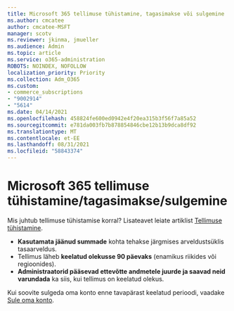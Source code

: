 ```yaml
---
title: Microsoft 365 tellimuse tühistamine, tagasimakse või sulgemine
ms.author: cmcatee
author: cmcatee-MSFT
manager: scotv
ms.reviewer: jkinma, jmueller
ms.audience: Admin
ms.topic: article
ms.service: o365-administration
ROBOTS: NOINDEX, NOFOLLOW
localization_priority: Priority
ms.collection: Adm_O365
ms.custom:
- commerce_subscriptions
- "9002914"
- "5614"
ms.date: 04/14/2021
ms.openlocfilehash: 458824fe600ed0942e4f20ea315b3f56f7a85a52
ms.sourcegitcommit: e781da003fb7b878854846cbe12b13b9dca8df92
ms.translationtype: MT
ms.contentlocale: et-EE
ms.lasthandoff: 08/31/2021
ms.locfileid: "58843374"
---
```

# <a name="cancelrefundclose-your-microsoft-365-subscription"></a>Microsoft 365 tellimuse tühistamine/tagasimakse/sulgemine

Mis juhtub tellimuse tühistamise korral? Lisateavet leiate artiklist [Tellimuse tühistamine](https://docs.microsoft.com/microsoft-365/commerce/subscriptions/cancel-your-subscription?view=o365-worldwide).

- **Kasutamata jäänud summade** kohta tehakse järgmises arveldustsüklis tasaarveldus.
- Tellimus läheb **keelatud olekusse 90 päevaks** (enamikus riikides või regioonides).
- **Administraatorid pääsevad ettevõtte andmetele juurde ja saavad neid varundada** ka siis, kui tellimus on keelatud olekus.

Kui soovite sulgeda oma konto enne tavapärast keelatud perioodi, vaadake [Sule oma konto](https://docs.microsoft.com/microsoft-365/commerce/close-your-account?view=o365-worldwide).
